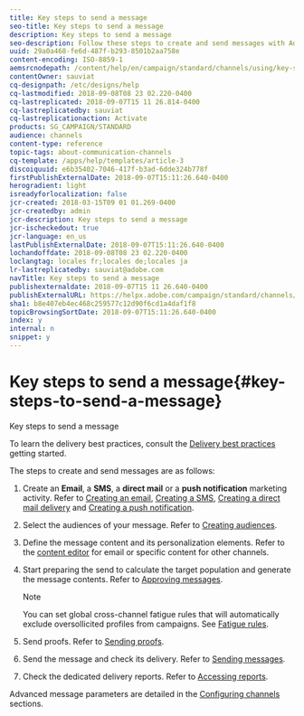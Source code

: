 ```yaml
---
title: Key steps to send a message
seo-title: Key steps to send a message
description: Key steps to send a message
seo-description: Follow these steps to create and send messages with Adobe Campaign.
uuid: 29a0a468-fe6d-487f-b293-8501b2aa758e
content-encoding: ISO-8859-1
aemsrcnodepath: /content/help/en/campaign/standard/channels/using/key-steps-to-send-a-message
contentOwner: sauviat
cq-designpath: /etc/designs/help
cq-lastmodified: 2018-09-08T08 23 02.220-0400
cq-lastreplicated: 2018-09-07T15 11 26.814-0400
cq-lastreplicatedby: sauviat
cq-lastreplicationaction: Activate
products: SG_CAMPAIGN/STANDARD
audience: channels
content-type: reference
topic-tags: about-communication-channels
cq-template: /apps/help/templates/article-3
discoiquuid: e6b35402-7046-417f-b3ad-6dde324b778f
firstPublishExternalDate: 2018-09-07T15:11:26.640-0400
herogradient: light
isreadyforlocalization: false
jcr-created: 2018-03-15T09 01 01.269-0400
jcr-createdby: admin
jcr-description: Key steps to send a message
jcr-ischeckedout: true
jcr-language: en_us
lastPublishExternalDate: 2018-09-07T15:11:26.640-0400
lochandoffdate: 2018-09-08T08 23 02.220-0400
loclangtag: locales fr;locales de;locales ja
lr-lastreplicatedby: sauviat@adobe.com
navTitle: Key steps to send a message
publishexternaldate: 2018-09-07T15 11 26.640-0400
publishExternalURL: https://helpx.adobe.com/campaign/standard/channels/using/key-steps-to-send-a-message.html
sha1: b8e407eb4ec468c259577c12d90f6cd1a4daf1f8
topicBrowsingSortDate: 2018-09-07T15:11:26.640-0400
index: y
internal: n
snippet: y
---
```


# Key steps to send a message{#key-steps-to-send-a-message}

Key steps to send a message

To learn the delivery best practices, consult the [Delivery best practices](http://docs.campaign.adobe.com/doc/standard/getting_started/en/ACS_DeliveryBestPractices.html) getting started.

The steps to create and send messages are as follows:

1. Create an **Email**, a **SMS**, a **direct mail** or a **push notification** marketing activity. Refer to [Creating an email](../../channels/using/creating-an-email.md), [Creating a SMS](../../channels/using/creating-an-sms-message.md), [Creating a direct mail delivery](../../channels/using/creating-the-direct-mail.md) and [Creating a push notification](../../channels/using/creating-and-sending-a-push-notification.md).
1. Select the audiences of your message. Refer to [Creating audiences](../../audiences/using/creating-audiences.md).
1. Define the message content and its personalization elements. Refer to the [content editor](../../designing/using/about-email-content-design.md) for email or specific content for other channels.
1. Start preparing the send to calculate the target population and generate the message contents. Refer to [Approving messages](../../sending/using/preparing-the-send.md).

   >[!NOTE]
   >
   >You can set global cross-channel fatigue rules that will automatically exclude oversollicited profiles from campaigns. See [Fatigue rules](../../administration/using/fatigue-rules.md).

1. Send proofs. Refer to [Sending proofs](../../sending/using/managing-test-profiles-and-sending-proofs.md#sending-proofs).
1. Send the message and check its delivery. Refer to [Sending messages](../../sending/using/confirming-the-send.md).
1. Check the dedicated delivery reports. Refer to [Accessing reports](../../reporting/using/about-dynamic-reports.md).

Advanced message parameters are detailed in the [Configuring channels](../../administration/using/about-channel-configuration.md) sections.
